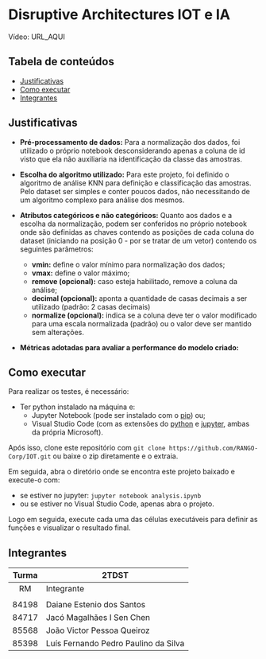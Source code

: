 # Disruptive Architectures IOT e IA

Vídeo: URL_AQUI

## Tabela de conteúdos

- [Justificativas](#justificativas)
- [Como executar](#como-executar)
- [Integrantes](#integrantes)

## Justificativas

- **Pré-processamento de dados:** Para a normalização dos dados, foi utilizado o próprio notebook desconsiderando apenas a coluna de id visto que ela não auxiliaria na identificação da classe das amostras.

- **Escolha do algoritmo utilizado:** Para este projeto, foi definido o algoritmo de análise KNN para definição e classificação das amostras. Pelo dataset ser simples e conter poucos dados, não necessitando de um algoritmo complexo para análise dos mesmos.

- **Atributos categóricos e não categóricos:** Quanto aos dados e a escolha da normalização, podem ser conferidos no próprio notebook onde são definidas as chaves contendo as posições de cada coluna do dataset (iniciando na posição 0 - por se tratar de um vetor) contendo os seguintes parâmetros:

  - **vmin:** define o valor mínimo para normalização dos dados;
  - **vmax:** define o valor máximo;
  - **remove (opcional):** caso esteja habilitado, remove a coluna da análise;
  - **decimal (opcional):** aponta a quantidade de casas decimais a ser utilizado (padrão: 2 casas decimais)
  - **normalize (opcional):** indica se a coluna deve ter o valor modificado para uma escala normalizada (padrão) ou o valor deve ser mantido sem alterações.

- **Métricas adotadas para avaliar a performance do modelo criado:**

## Como executar

Para realizar os testes, é necessário:

- Ter python instalado na máquina e:
  - Jupyter Notebook (pode ser instalado com o [pip](https://jupyter.org/install#installation-with-pip-1)) ou;
  - Visual Studio Code (com as extensões do [python](https://marketplace.visualstudio.com/items?itemName=ms-python.python) e [jupyter](https://marketplace.visualstudio.com/items?itemName=ms-toolsai.jupyter), ambas da própria Microsoft).

Após isso, clone este repositório com `git clone https://github.com/RANGO-Corp/IOT.git` ou baixe o zip diretamente e o extraia.

Em seguida, abra o diretório onde se encontra este projeto baixado e execute-o com:

- se estiver no jupyter: `jupyter notebook analysis.ipynb`
- ou se estiver no Visual Studio Code, apenas abra o projeto.

Logo em seguida, execute cada uma das células executáveis para definir as funções e visualizar o resultado final.

## Integrantes

| Turma | 2TDST                                |
| :---: | ------------------------------------ |
|  RM   | Integrante                           |
|       |                                      |
| 84198 | Daiane Estenio dos Santos            |
| 84717 | Jacó Magalhães I Sen Chen            |
| 85568 | João Victor Pessoa Queiroz           |
| 85398 | Luís Fernando Pedro Paulino da Silva |
